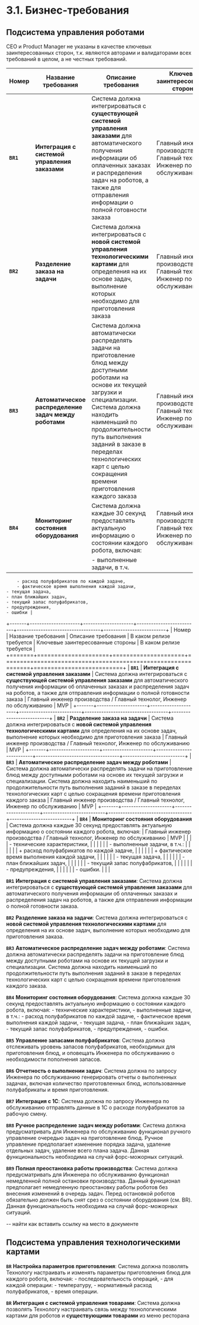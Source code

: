 # 3.1. Бизнес-требования

## Подсистема управления роботами

CEO и Product Manager не указаны в качестве ключевых заинтересованных сторон, т.к. являются авторами и валидаторами всех требований в целом, а не честных требований.

| Номер     | Название требования                                   | Описание требования                                                                                                                                                                                                                                                                                                               | Ключевые заинтересованные стороны                                        | В каком релизе требуется |
|-----------|-------------------------------------------------------|-----------------------------------------------------------------------------------------------------------------------------------------------------------------------------------------------------------------------------------------------------------------------------------------------------------------------------------|--------------------------------------------------------------------------|--------------------------|
| **`BR1`** | **Интеграция с системой управления заказами**         | Система должна интегрироваться с **существующей системой управления заказами** для автоматического получения информации об оплаченных заказах и распределения задач на роботов, а также для отправления информации о полной готовности заказа                                                                                     | Главный инженер производства / Главный технолог, Инженер по обслуживанию | MVP                      |
| **`BR2`** | **Разделение заказа на задачи**                       | Система должна интегрироваться с **новой системой управления технологическими картами** для определения на их основе задач, выполнение которых необходимо для приготовления заказа                                                                                                                                                | Главный инженер производства / Главный технолог, Инженер по обслуживанию | MVP                      |
| **`BR3`** | **Автоматическое распределение задач между роботами** | Система должна автоматически распределять задачи на приготовление блюд между доступными роботами на основе их текущей загрузки и специализации. Система должна находить наименьший по продолжительности путь выполнения заданий в заказе в переделах технологических карт с целью сокращения времени приготовления каждого заказа | Главный инженер производства / Главный технолог, Инженер по обслуживанию | MVP                      |
| **`BR4`** | **Мониторинг состояния оборудования**                 | Система должна каждые 30 секунд предоставлять актуальную информацию о состоянии каждого робота, включая:                                                                                                                                                                                                                          | Главный инженер производства / Главный технолог, Инженер по обслуживанию | MVP                      |
|           |                                                       | - выполненные задачи, в т.ч.                                                                                                                                                                                                                                                                                                      |                                                                          |                          |
        - расход полуфабрикатов по каждой задаче, 
        - фактическое время выполнения каждой задачи,
    - текущая задача,
    - план ближайших задач,
    - текущий запас полуфабрикатов,
    - предупреждения,
    - ошибки | 

+-------+---------------------+---------------------+--------------------------+-----------------------------------+--------------------------+
| Номер | Название требования | Описание требования | В каком релизе требуется | Ключевые заинтересованные стороны | В каком релизе требуется |
+=======+=====================+=====================+==========================+===================================+==========================+
| **`BR1`** | **Интеграция с системой управления заказами** | Система должна интегрироваться с **существующей системой управления заказами** для автоматического получения информации об оплаченных заказах и распределения задач на роботов, а также для отправления информации о полной готовности заказа | Главный инженер производства / Главный технолог, Инженер по обслуживанию | MVP |
+-------+---------------------+---------------------+--------------------------+-----------------------------------+--------------------------+
| **`BR2`** | **Разделение заказа на задачи** | Система должна интегрироваться с **новой системой управления технологическими картами** для определения на их основе задач, выполнение которых необходимо для приготовления заказа | Главный инженер производства / Главный технолог, Инженер по обслуживанию | MVP |
+-------+---------------------+---------------------+--------------------------+-----------------------------------+--------------------------+
| **`BR3`** | **Автоматическое распределение задач между роботами** | Система должна автоматически распределять задачи на приготовление блюд между доступными роботами на основе их текущей загрузки и специализации. Система должна находить наименьший по продолжительности путь выполнения заданий в заказе в переделах технологических карт с целью сокращения времени приготовления каждого заказа | Главный инженер производства / Главный технолог, Инженер по обслуживанию | MVP |
+-------+---------------------+---------------------+--------------------------+-----------------------------------+--------------------------+
| **`BR4`** | **Мониторинг состояния оборудования** | Система должна каждые 30 секунд предоставлять актуальную информацию о состоянии каждого робота, включая: | Главный инженер производства / Главный технолог, Инженер по обслуживанию | MVP |
| |  | - технические характеристики,  |  | |
| |  | - выполненные задачи, в т.ч.:  |  | |
| |  | + расход полуфабрикатов по каждой задаче,   |  | |
| |  | + фактическое время выполнения каждой задачи,  |  | |
| |  | - текущая задача,  |  | |
| |  | - план ближайших задач,  |  | |
| |  | - текущий запас полуфабрикатов,  |  | |
| |  | - предупреждения,  |  | |
| |  | - ошибки.  |  | |





**`BR1`** **Интеграция с системой управления заказами**: Система должна интегрироваться с **существующей системой управления заказами** для автоматического получения информации об оплаченных заказах и распределения задач на роботов, а также для отправления информации о полной готовности заказа.

**`BR2`** **Разделение заказа на задачи**: Система должна интегрироваться с **новой системой управления технологическими картами** для определения на их основе задач, выполнение которых необходимо для приготовления заказа.

**`BR3`** **Автоматическое распределение задач между роботами**: Система должна автоматически распределять задачи на приготовление блюд между доступными роботами на основе их текущей загрузки и специализации. Система должна находить наименьший по продолжительности путь выполнения заданий в заказе в переделах технологических карт с целью сокращения времени приготовления каждого заказа.

**`BR4`** **Мониторинг состояния оборудования**: Система должна каждые 30 секунд предоставлять актуальную информацию о состоянии каждого робота, включая: 
    - технические характеристики, 
    - выполненные задачи, в т.ч.:
        - расход полуфабрикатов по каждой задаче, 
        - фактическое время выполнения каждой задачи,
    - текущая задача,
    - план ближайших задач,
    - текущий запас полуфабрикатов,
    - предупреждения,
    - ошибки.

**`BR5`** **Управление запасами полуфабрикатов**: Система должна отслеживать уровень запасов полуфабрикатов, необходимых для приготовления блюд, и оповещать Инженера по обслуживанию о необходимости пополнения запасов.

**`BR6`** **Отчетность о выполнении задач**: Система должна по запросу Инженера по обслуживанию генерировать отчеты о выполненных задачах, включая количество приготовленных блюд, использованные полуфабрикаты и время приготовления.

**`BR7`** **Интеграция с 1С**: Система должна по запросу Инженера по обслуживанию отправлять данные в 1С о расходе полуфабрикатов за рабочую смену.

**`BR8`** **Ручное распределение задач между роботами**: Система должна предусматривать для Инженера по обслуживанию функционал ручного управление очередью задач на приготовление блюд. Ручное управление предполагает изменение порядка задача, удаление отдельных задач, удаление всего плана задача. Данная функциональность необходима на случай форс-можорных ситуаций.

**`BR9`** **Полная преостановка работы производства**: Система должна предусматривать для Инженера по обслуживанию функционал немедленной полной остановки производства. Данный функционал предполагает немедленную преостановку работы роботов без внесения изменений в очередь задач. Перед остановкой роботов обязательно должен быть снят срез о состоянии оборудования (см. BR). Данная функциональность необходима на случай форс-можорных ситуаций.

-- найти как вставить ссылку на место в документе


## Подсистема управления технологическими картами

**`BR`** **Настройка параметров приготовления**: Система должна позволять Технологу настраивать и изменять параметры приготовления блюд для каждого робота, включая:
    - последовательность операций,
    - для каждой операции:
        - температуру,
        - нормативный расход полуфабрикатов, 
        - время операции.

**`BR`** **Интеграция с системой управления товарами**: Система должна позволять Технологу настраивать связь между технологическими картами для роботов и **существующими товарами** из меню ресторана

